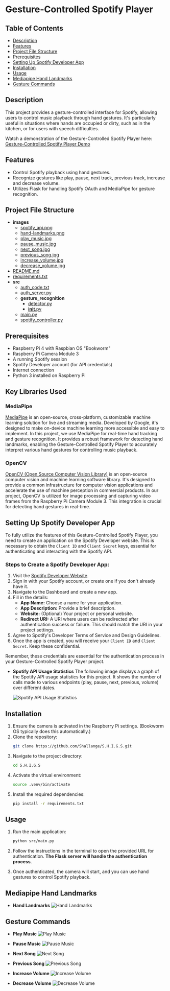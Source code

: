 # Gesture-Controlled Spotify Player

## Table of Contents
- [Description](#description)
- [Features](#features)
- [Project File Structure](#project-file-structure)
- [Prerequisites](#prerequisites)
- [Setting Up Spotify Developer App](#setting-up-spotify-developer-app)
- [Installation](#installation)
- [Usage](#usage)
- [Mediapipe Hand Landmarks](#mediapipe-hand-landmarks)
- [Gesture Commands](#gesture-commands)

## Description
This project provides a gesture-controlled interface for Spotify, allowing users to control music playback through hand gestures. It's particularly useful in situations where hands are occupied or dirty, such as in the kitchen, or for users with speech difficulties.

Watch a demonstration of the Gesture-Controlled Spotify Player here:
[Gesture-Controlled Spotify Player Demo](https://github.com/Shallange/S.H.I.G.S/assets/53408265/4797a283-7518-4134-845d-6f33afdbda71)

## Features
- Control Spotify playback using hand gestures.
- Recognize gestures like play, pause, next track, previous track, increase and decrease volume.
- Utilizes Flask for handling Spotify OAuth and MediaPipe for gesture recognition.

## Project File Structure


- **images**
  - [spotify_api.png](/images/spotify_api.png)
  - [hand-landmarks.png](/images/hand-landmarks.png)
  - [play_music.jpg](/images/play_music.jpg)
  - [pause_music.jpg](/images/pause_music.jpg)
  - [next_song.jpg](/images/next_song.jpg)
  - [previous_song.jpg](/images/previous_song.jpg)
  - [increase_volume.jpg](/images/increase_volume.jpg)
  - [decrease_volume.jpg](/images/decrease_volume.jpg)
- [README.md](/README.md)
- [requirements.txt](/requirements.txt)
- **src**
  - [auth_code.txt](/src/auth_code.txt)
  - [auth_server.py](/src/auth_server.py)
  - **gesture_recognition**
    - [detector.py](/src/gesture_recognition/detector.py)
    - [__init__.py](/src/gesture_recognition/__init__.py)
  - [main.py](/src/main.py)
  - [spotify_controller.py](/src/spotify_controller.py)



## Prerequisites
- Raspberry Pi 4 with Raspbian OS "Bookworm"
- Raspberry Pi Camera Module 3
- A running Spotify session
- Spotify Developer account (for API credentials)
- Internet connection
- Python 3 installed on Raspberry Pi

## Key Libraries Used

### MediaPipe
[MediaPipe](https://google.github.io/mediapipe/) is an open-source, cross-platform, customizable machine learning solution for live and streaming media. Developed by Google, it's designed to make on-device machine learning more accessible and easy to implement. In this project, we use MediaPipe for real-time hand tracking and gesture recognition. It provides a robust framework for detecting hand landmarks, enabling the Gesture-Controlled Spotify Player to accurately interpret various hand gestures for controlling music playback.

### OpenCV
[OpenCV (Open Source Computer Vision Library)](https://opencv.org/about/) is an open-source computer vision and machine learning software library. It's designed to provide a common infrastructure for computer vision applications and accelerate the use of machine perception in commercial products. In our project, OpenCV is utilized for image processing and capturing video frames from the Raspberry Pi Camera Module 3. This integration is crucial for detecting hand gestures in real-time.


## Setting Up Spotify Developer App

To fully utilize the features of this Gesture-Controlled Spotify Player, you need to create an application on the Spotify Developer website. This is necessary to obtain the `Client ID` and `Client Secret` keys, essential for authenticating and interacting with the Spotify API.

### Steps to Create a Spotify Developer App:

1. Visit the [Spotify Developer Website](https://developer.spotify.com/).
2. Sign in with your Spotify account, or create one if you don't already have it.
3. Navigate to the Dashboard and create a new app.
4. Fill in the details:
   - **App Name:** Choose a name for your application.
   - **App Description:** Provide a brief description.
   - **Website:** (Optional) Your project or personal website.
   - **Redirect URI:** A URI where users can be redirected after authentication success or failure. This should match the URI in your project settings.
5. Agree to Spotify's Developer Terms of Service and Design Guidelines.
6. Once the app is created, you will receive your `Client ID` and `Client Secret`. Keep these confidential.

Remember, these credentials are essential for the authentication process in your Gesture-Controlled Spotify Player project.

- **Spotify API Usage Statistics**
  The following image displays a graph of the Spotify API usage statistics for this project. It shows the number of calls made to various endpoints (play, pause, next, previous, volume) over different dates.

  ![Spotify API Usage Statistics](images/spotify_api.png)



## Installation

1. Ensure the camera is activated in the Raspberry Pi settings. (Bookworm OS typically does this automatically.)
2. Clone the repository:
    ```bash
    git clone https://github.com/Shallange/S.H.I.G.S.git
    ``` 
3. Navigate to the project directory:
    ```bash
    cd S.H.I.G.S
    ```
4. Activate the virtual environment:
    ```bash
    source .venv/bin/activate
     ```
5. Install the required dependencies:
    ```bash
    pip install -r requirements.txt
     ``` 

## Usage
1. Run the main application:
    ```bash
    python src/main.py
     ```
2. Follow the instructions in the terminal to open the provided URL for authentication. **The Flask server will handle the authentication process**.

3. Once authenticated, the camera will start, and you can use hand gestures to control Spotify playback.

## Mediapipe Hand Landmarks

- **Hand Landmarks**
  ![Hand Landmarks](images/hand-landmarks.png)

## Gesture Commands

- **Play Music**
  ![Play Music](images/play_music.jpg)

- **Pause Music**
  ![Pause Music](images/pause_music.jpg)

- **Next Song**
  ![Next Song](images/next_song.jpg)

- **Previous Song**
  ![Previous Song](images/previous_song.jpg)

- **Increase Volume**
  ![Increase Volume](images/increase_volume.jpg)

- **Decrease Volume**
  ![Decrease Volume](images/decrease_volume.jpg)





